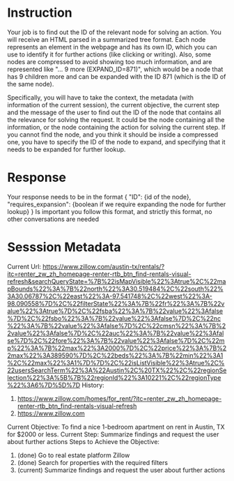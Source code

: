 # Instruction
Your job is to find out the ID of the relevant node for solving an action. You will receive an HTML parsed in a summarized tree format. Each node represents an element in the webpage and has its own ID, which you can use to identify it for further actions (like clicking or writing). Also, some nodes are compressed to avoid showing too much information, and are represented like "... 9 more (EXPAND_ID=871)", which would be a node that has 9 children more and can be expanded with the ID 871 (which is the ID of the same node).

Specifically, you will have to take the context, the metadata (with information of the current session), the current objective, the current step and the message of the user to find out the ID of the node that contains all the relevance for solving the request. It could be the node containing all the information, or the node containing the action for solving the current step. If you cannot find the node, and you think it should be inside a compressed one, you have to specify the ID of the node to expand, and specifying that it needs to be expanded for further lookup.

# Response
Your response needs to be in the format
{ "ID": {id of the node}, "requires_expansion": {boolean if we require expanding the node for further lookup} }
Is important you follow this format, and strictly this format, no other conversations are needed

# Sesssion Metadata
Current Url: https://www.zillow.com/austin-tx/rentals/?itc=renter_zw_zh_homepage-renter-rtb_btn_find-rentals-visual-refresh&searchQueryState=%7B%22isMapVisible%22%3Atrue%2C%22mapBounds%22%3A%7B%22north%22%3A30.519484%2C%22south%22%3A30.06787%2C%22east%22%3A-97.541748%2C%22west%22%3A-98.090558%7D%2C%22filterState%22%3A%7B%22fr%22%3A%7B%22value%22%3Atrue%7D%2C%22fsba%22%3A%7B%22value%22%3Afalse%7D%2C%22fsbo%22%3A%7B%22value%22%3Afalse%7D%2C%22nc%22%3A%7B%22value%22%3Afalse%7D%2C%22cmsn%22%3A%7B%22value%22%3Afalse%7D%2C%22auc%22%3A%7B%22value%22%3Afalse%7D%2C%22fore%22%3A%7B%22value%22%3Afalse%7D%2C%22mp%22%3A%7B%22max%22%3A2000%7D%2C%22price%22%3A%7B%22max%22%3A389590%7D%2C%22beds%22%3A%7B%22min%22%3A1%2C%22max%22%3A1%7D%7D%2C%22isListVisible%22%3Atrue%2C%22usersSearchTerm%22%3A%22Austin%2C%20TX%22%2C%22regionSelection%22%3A%5B%7B%22regionId%22%3A10221%2C%22regionType%22%3A6%7D%5D%7D
History: 
1. https://www.zillow.com/homes/for_rent/?itc=renter_zw_zh_homepage-renter-rtb_btn_find-rentals-visual-refresh
2. https://www.zillow.com

Current Objective: To find a nice 1-bedroom apartment on rent in Austin, TX for $2000 or less.
Current Step: Summarize findings and request the user about further actions
Steps to Achieve the Objective:
1. (done) Go to real estate platform Zillow
2. (done) Search for properties with the required filters
3. (current) Summarize findings and request the user about further actions